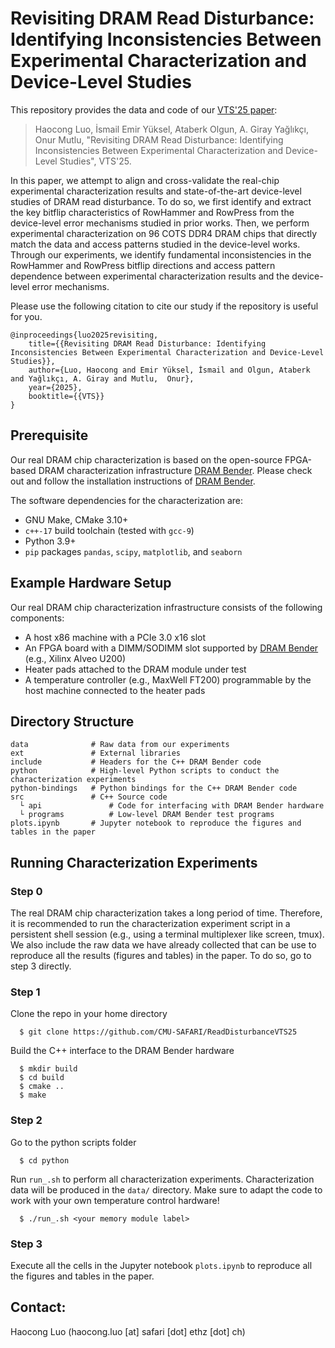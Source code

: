 # Revisiting DRAM Read Disturbance: Identifying Inconsistencies Between Experimental Characterization and Device-Level Studies

This repository provides the data and code of our [VTS'25 paper](https://www.arxiv.org/pdf/2503.16749): 
> Haocong Luo, İsmail Emir Yüksel, Ataberk Olgun, A. Giray Yağlıkçı, Onur Mutlu, "Revisiting DRAM Read Disturbance: Identifying Inconsistencies Between Experimental Characterization and Device-Level Studies", VTS'25.

In this paper, we attempt to align and cross-validate the real-chip experimental characterization results and state-of-the-art device-level studies of DRAM read disturbance. To do so, we first identify and extract the key bitflip characteristics of RowHammer and RowPress from the device-level error mechanisms studied in prior works. Then, we perform experimental characterization on 96 COTS DDR4 DRAM chips that directly match the data and access patterns studied in the device-level works. Through our experiments, we identify fundamental inconsistencies in the RowHammer and RowPress bitflip directions and access pattern dependence between experimental characterization results and the device-level error mechanisms.

Please use the following citation to cite our study if the repository is useful for you.
```
@inproceedings{luo2025revisiting,
    title={{Revisiting DRAM Read Disturbance: Identifying Inconsistencies Between Experimental Characterization and Device-Level Studies}},
    author={Luo, Haocong and Emir Yüksel, İsmail and Olgun, Ataberk and Yağlıkçı, A. Giray and Mutlu,  Onur},
    year={2025},
    booktitle={{VTS}}
}
```

## Prerequisite
Our real DRAM chip characterization is based on the open-source FPGA-based DRAM characterization infrastructure [DRAM Bender](https://github.com/CMU-SAFARI/DRAM-Bender). Please check out and follow the installation instructions of [DRAM Bender](https://github.com/CMU-SAFARI/DRAM-Bender).

The software dependencies for the characterization are:
- GNU Make, CMake 3.10+
- `c++-17` build toolchain (tested with `gcc-9`)
- Python 3.9+
- `pip` packages `pandas`, `scipy`, `matplotlib`, and `seaborn`

## Example Hardware Setup
Our real DRAM chip characterization infrastructure consists of the following components:
- A host x86 machine with a PCIe 3.0 x16 slot
- An FPGA board with a DIMM/SODIMM slot supported by [DRAM Bender](https://github.com/CMU-SAFARI/DRAM-Bender) (e.g., Xilinx Alveo U200)
- Heater pads attached to the DRAM module under test
- A temperature controller (e.g., MaxWell FT200) programmable by the host machine connected to the heater pads

## Directory Structure
```
data              # Raw data from our experiments
ext               # External libraries
include           # Headers for the C++ DRAM Bender code
python            # High-level Python scripts to conduct the characterization experiments
python-bindings   # Python bindings for the C++ DRAM Bender code
src               # C++ Source code 
  └ api               # Code for interfacing with DRAM Bender hardware
  └ programs          # Low-level DRAM Bender test programs
plots.ipynb       # Jupyter notebook to reproduce the figures and tables in the paper
```

## Running Characterization Experiments

### Step 0
The real DRAM chip characterization takes a long period of time. Therefore, it is recommended to run the characterization experiment script in a persistent shell session (e.g., using a terminal multiplexer like screen, tmux). We also include the raw data we have already collected that can be use to reproduce all the results (figures and tables) in the paper. To do so, go to step 3 directly.

### Step 1 

Clone the repo in your home directory
```
  $ git clone https://github.com/CMU-SAFARI/ReadDisturbanceVTS25
```

Build the C++ interface to the DRAM Bender hardware
```
  $ mkdir build
  $ cd build
  $ cmake ..
  $ make
```

### Step 2 

Go to the python scripts folder
```
  $ cd python
```

Run `run_.sh` to perform all characterization experiments. Characterization data will be produced in the `data/` directory. Make sure to adapt the code to work with your own temperature control hardware!
```
  $ ./run_.sh <your memory module label>
```
### Step 3

Execute all the cells in the Jupyter notebook `plots.ipynb` to reproduce all the figures and tables in the paper.


## Contact:
Haocong Luo (haocong.luo [at] safari [dot] ethz [dot] ch)  
